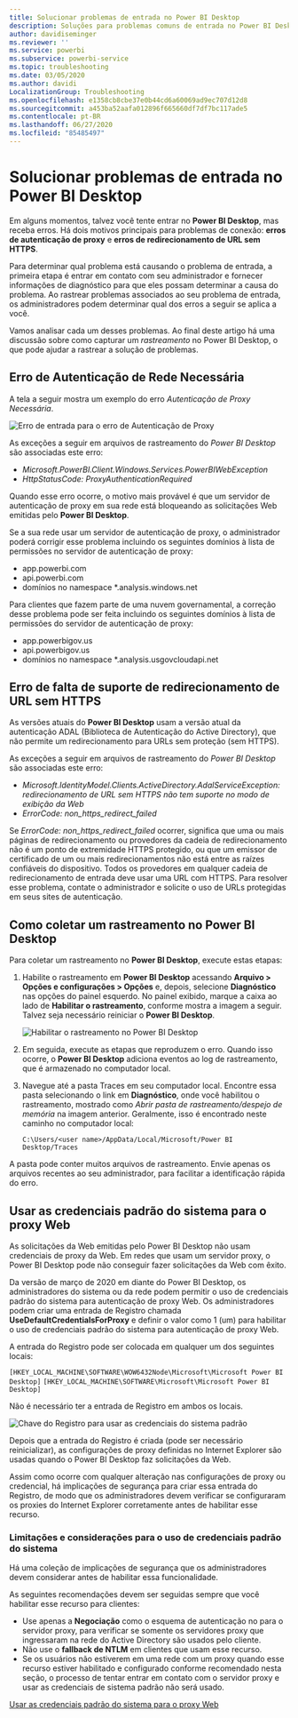 ```yaml
---
title: Solucionar problemas de entrada no Power BI Desktop
description: Soluções para problemas comuns de entrada no Power BI Desktop
author: davidiseminger
ms.reviewer: ''
ms.service: powerbi
ms.subservice: powerbi-service
ms.topic: troubleshooting
ms.date: 03/05/2020
ms.author: davidi
LocalizationGroup: Troubleshooting
ms.openlocfilehash: e1358cb8cbe37e0b44cd6a60069ad9ec707d12d8
ms.sourcegitcommit: a453ba52aafa012896f665660df7df7bc117ade5
ms.contentlocale: pt-BR
ms.lasthandoff: 06/27/2020
ms.locfileid: "85485497"
---
```

# <a name="troubleshooting-sign-in-for-power-bi-desktop"></a>Solucionar problemas de entrada no Power BI Desktop
Em alguns momentos, talvez você tente entrar no **Power BI Desktop**, mas receba erros. Há dois motivos principais para problemas de conexão: **erros de autenticação de proxy** e **erros de redirecionamento de URL sem HTTPS**. 

Para determinar qual problema está causando o problema de entrada, a primeira etapa é entrar em contato com seu administrador e fornecer informações de diagnóstico para que eles possam determinar a causa do problema. Ao rastrear problemas associados ao seu problema de entrada, os administradores podem determinar qual dos erros a seguir se aplica a você. 

Vamos analisar cada um desses problemas. Ao final deste artigo há uma discussão sobre como capturar um *rastreamento* no Power BI Desktop, o que pode ajudar a rastrear a solução de problemas.


## <a name="proxy-authentication-required-error"></a>Erro de Autenticação de Rede Necessária

A tela a seguir mostra um exemplo do erro *Autenticação de Proxy Necessária*.

![Erro de entrada para o erro de Autenticação de Proxy](media/desktop-troubleshooting-sign-in/desktop-tshoot-sign-in_01.png)

As exceções a seguir em arquivos de rastreamento do *Power BI Desktop* são associadas este erro:

* *Microsoft.PowerBI.Client.Windows.Services.PowerBIWebException*
* *HttpStatusCode: ProxyAuthenticationRequired*

Quando esse erro ocorre, o motivo mais provável é que um servidor de autenticação de proxy em sua rede está bloqueando as solicitações Web emitidas pelo **Power BI Desktop**. 

Se a sua rede usar um servidor de autenticação de proxy, o administrador poderá corrigir esse problema incluindo os seguintes domínios à lista de permissões no servidor de autenticação de proxy:

* app.powerbi.com
* api.powerbi.com
* domínios no namespace *.analysis.windows.net

Para clientes que fazem parte de uma nuvem governamental, a correção desse problema pode ser feita incluindo os seguintes domínios à lista de permissões do servidor de autenticação de proxy:

* app.powerbigov.us
* api.powerbigov.us
* domínios no namespace *.analysis.usgovcloudapi.net

## <a name="non-https-url-redirect-not-supported-error"></a>Erro de falta de suporte de redirecionamento de URL sem HTTPS

As versões atuais do **Power BI Desktop** usam a versão atual da autenticação ADAL (Biblioteca de Autenticação do Active Directory), que não permite um redirecionamento para URLs sem proteção (sem HTTPS). 

As exceções a seguir em arquivos de rastreamento do *Power BI Desktop* são associadas este erro:

* *Microsoft.IdentityModel.Clients.ActiveDirectory.AdalServiceException: redirecionamento de URL sem HTTPS não tem suporte no modo de exibição da Web*
* *ErrorCode: non_https_redirect_failed*

Se *ErrorCode: non_https_redirect_failed* ocorrer, significa que uma ou mais páginas de redirecionamento ou provedores da cadeia de redirecionamento não é um ponto de extremidade HTTPS protegido, ou que um emissor de certificado de um ou mais redirecionamentos não está entre as raízes confiáveis do dispositivo. Todos os provedores em qualquer cadeia de redirecionamento de entrada deve usar uma URL com HTTPS. Para resolver esse problema, contate o administrador e solicite o uso de URLs protegidas em seus sites de autenticação. 

## <a name="how-to-collect-a-trace-in-power-bi-desktop"></a>Como coletar um rastreamento no Power BI Desktop

Para coletar um rastreamento no **Power BI Desktop**, execute estas etapas:

1. Habilite o rastreamento em **Power BI Desktop** acessando **Arquivo > Opções e configurações > Opções** e, depois, selecione **Diagnóstico** nas opções do painel esquerdo. No painel exibido, marque a caixa ao lado de **Habilitar o rastreamento**, conforme mostra a imagem a seguir. Talvez seja necessário reiniciar o **Power BI Desktop**.
   
   ![Habilitar o rastreamento no Power BI Desktop](media/desktop-troubleshooting-sign-in/desktop-tshoot-sign-in_02.png)

2. Em seguida, execute as etapas que reproduzem o erro. Quando isso ocorre, o **Power BI Desktop** adiciona eventos ao log de rastreamento, que é armazenado no computador local.

3. Navegue até a pasta Traces em seu computador local. Encontre essa pasta selecionando o link em **Diagnóstico**, onde você habilitou o rastreamento, mostrado como *Abrir pasta de rastreamento/despejo de memória* na imagem anterior. Geralmente, isso é encontrado neste caminho no computador local:

    `C:\Users/<user name>/AppData/Local/Microsoft/Power BI Desktop/Traces`

A pasta pode conter muitos arquivos de rastreamento. Envie apenas os arquivos recentes ao seu administrador, para facilitar a identificação rápida do erro. 


## <a name="using-default-system-credentials-for-web-proxy"></a>Usar as credenciais padrão do sistema para o proxy Web

As solicitações da Web emitidas pelo Power BI Desktop não usam credenciais de proxy da Web. Em redes que usam um servidor proxy, o Power BI Desktop pode não conseguir fazer solicitações da Web com êxito. 

Da versão de março de 2020 em diante do Power BI Desktop, os administradores do sistema ou da rede podem permitir o uso de credenciais padrão do sistema para autenticação de proxy Web. Os administradores podem criar uma entrada de Registro chamada **UseDefaultCredentialsForProxy** e definir o valor como 1 (um) para habilitar o uso de credenciais padrão do sistema para autenticação de proxy Web.

A entrada do Registro pode ser colocada em qualquer um dos seguintes locais:

`[HKEY_LOCAL_MACHINE\SOFTWARE\WOW6432Node\Microsoft\Microsoft Power BI Desktop]`
`[HKEY_LOCAL_MACHINE\SOFTWARE\Microsoft\Microsoft Power BI Desktop]`

Não é necessário ter a entrada de Registro em ambos os locais.

![Chave do Registro para usar as credenciais do sistema padrão](media/desktop-troubleshooting-sign-in/desktop-tshoot-sign-in-03.png)

Depois que a entrada do Registro é criada (pode ser necessário reinicializar), as configurações de proxy definidas no Internet Explorer são usadas quando o Power BI Desktop faz solicitações da Web. 

Assim como ocorre com qualquer alteração nas configurações de proxy ou credencial, há implicações de segurança para criar essa entrada do Registro, de modo que os administradores devem verificar se configuraram os proxies do Internet Explorer corretamente antes de habilitar esse recurso.         

### <a name="limitations-and-considerations-for-using-default-system-credentials"></a>Limitações e considerações para o uso de credenciais padrão do sistema

Há uma coleção de implicações de segurança que os administradores devem considerar antes de habilitar essa funcionalidade. 

As seguintes recomendações devem ser seguidas sempre que você habilitar esse recurso para clientes:

* Use apenas a **Negociação** como o esquema de autenticação no para o servidor proxy, para verificar se somente os servidores proxy que ingressaram na rede do Active Directory são usados pelo cliente. 
* Não use o **fallback de NTLM** em clientes que usam esse recurso.
* Se os usuários não estiverem em uma rede com um proxy quando esse recurso estiver habilitado e configurado conforme recomendado nesta seção, o processo de tentar entrar em contato com o servidor proxy e usar as credenciais de sistema padrão não será usado.


[Usar as credenciais padrão do sistema para o proxy Web](#using-default-system-credentials-for-web-proxy)

